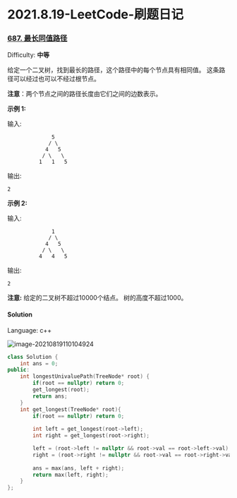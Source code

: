 # 2021.8.19-LeetCode-刷题日记

### [687\. 最长同值路径](https://leetcode-cn.com/problems/longest-univalue-path/)

Difficulty: **中等**


给定一个二叉树，找到最长的路径，这个路径中的每个节点具有相同值。 这条路径可以经过也可以不经过根节点。

**注意**：两个节点之间的路径长度由它们之间的边数表示。

**示例 1:**

输入:

```
              5
             / \
            4   5
           / \   \
          1   1   5
```

输出:

```
2
```

**示例 2:**

输入:

```
              1
             / \
            4   5
           / \   \
          4   4   5
```

输出:

```
2
```

**注意:** 给定的二叉树不超过10000个结点。 树的高度不超过1000。


#### Solution

Language: c++

![image-20210819110104924](C:\Users\THINKPAD\AppData\Roaming\Typora\typora-user-images\image-20210819110104924.png)

```c++
class Solution {
    int ans = 0;
public:
    int longestUnivaluePath(TreeNode* root) {
        if(root == nullptr) return 0;
        get_longest(root);
        return ans;
    }
    int get_longest(TreeNode* root){
        if(root == nullptr) return 0;
        
        int left = get_longest(root->left);
        int right = get_longest(root->right);

        left = (root->left != nullptr && root->val == root->left->val) ? left + 1 : 0;
        right = (root->right != nullptr && root->val == root->right->val) ? right + 1 : 0;
        
        ans = max(ans, left + right);
        return max(left, right);
    }
};
```

